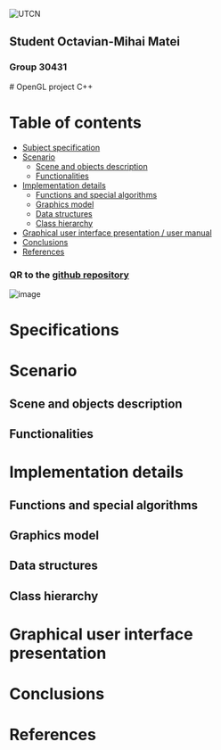 ![UTCN](https://doctorat.utcluj.ro/images/utcn-logo.png)
## Student Octavian-Mihai Matei
### Group 30431

<div style="page-break-after: always;"></div>
# OpenGL project C++

# Table of contents

* [Subject specification](#specifications)
* [Scenario](#scenario)
  * [Scene and objects description](#scene-and-objects-description)
  * [Functionalities](#functionalities)
* [Implementation details](#implementation-details)
  * [Functions and special algorithms](#functions-and-special-algorithms)
  * [Graphics model](#graphics-model)
  * [Data structures](#data-structures)
  * [Class hierarchy](#class-hierarchy)
* [Graphical user interface presentation / user manual](#graphical-user-interface-presentation)
* [Conclusions](#conclusions)
* [References](#references)

<div style="page-break-after: always;"></div>

### QR to the [github repository](https://github.com/tavisit/OpenGL-Project)
![image](https://user-images.githubusercontent.com/28965189/139591086-13d46bde-bc08-434e-9dd7-14d024f98768.png)

<div style="page-break-after: always;"></div>

# Specifications
# Scenario
## Scene and objects description
## Functionalities
# Implementation details
## Functions and special algorithms
## Graphics model
## Data structures
## Class hierarchy
# Graphical user interface presentation
# Conclusions
# References
